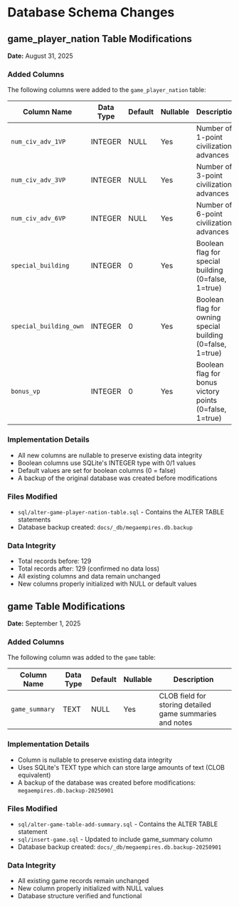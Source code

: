 # Database Schema Changes

## game_player_nation Table Modifications

**Date:** August 31, 2025

### Added Columns

The following columns were added to the `game_player_nation` table:

| Column Name | Data Type | Default | Nullable | Description |
|-------------|-----------|---------|----------|-------------|
| `num_civ_adv_1VP` | INTEGER | NULL | Yes | Number of 1-point civilization advances |
| `num_civ_adv_3VP` | INTEGER | NULL | Yes | Number of 3-point civilization advances |
| `num_civ_adv_6VP` | INTEGER | NULL | Yes | Number of 6-point civilization advances |
| `special_building` | INTEGER | 0 | Yes | Boolean flag for special building (0=false, 1=true) |
| `special_building_own` | INTEGER | 0 | Yes | Boolean flag for owning special building (0=false, 1=true) |
| `bonus_vp` | INTEGER | 0 | Yes | Boolean flag for bonus victory points (0=false, 1=true) |

### Implementation Details

- All new columns are nullable to preserve existing data integrity
- Boolean columns use SQLite's INTEGER type with 0/1 values
- Default values are set for boolean columns (0 = false)
- A backup of the original database was created before modifications

### Files Modified

- `sql/alter-game-player-nation-table.sql` - Contains the ALTER TABLE statements
- Database backup created: `docs/_db/megaempires.db.backup`

### Data Integrity

- Total records before: 129
- Total records after: 129 (confirmed no data loss)
- All existing columns and data remain unchanged
- New columns properly initialized with NULL or default values

## game Table Modifications

**Date:** September 1, 2025

### Added Columns

The following column was added to the `game` table:

| Column Name | Data Type | Default | Nullable | Description |
|-------------|-----------|---------|----------|-------------|
| `game_summary` | TEXT | NULL | Yes | CLOB field for storing detailed game summaries and notes |

### Implementation Details

- Column is nullable to preserve existing data integrity
- Uses SQLite's TEXT type which can store large amounts of text (CLOB equivalent)
- A backup of the database was created before modifications: `megaempires.db.backup-20250901`

### Files Modified

- `sql/alter-game-table-add-summary.sql` - Contains the ALTER TABLE statement
- `sql/insert-game.sql` - Updated to include game_summary column
- Database backup created: `docs/_db/megaempires.db.backup-20250901`

### Data Integrity

- All existing game records remain unchanged
- New column properly initialized with NULL values
- Database structure verified and functional
